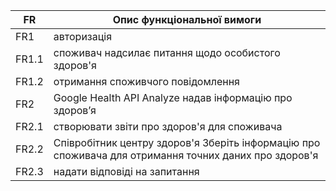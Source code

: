 | FR	 |Опис функціональної вимоги |
| --- | --- |
| FR1 | авторизація  |
| FR1.1 | споживач надсилає питання щодо особистого здоров'я|
| FR1.2 | отримання споживчого повідомлення |
| FR2 | Google Health API Analyze надав інформацію про здоров’я |
| FR2.1 | створювати звіти про здоров'я для споживача |
| FR2.2 | Співробітник центру здоров'я Зберіть інформацію про споживача для отримання точних даних про здоров'я |
| FR2.3 | надати відповіді на запитання |

